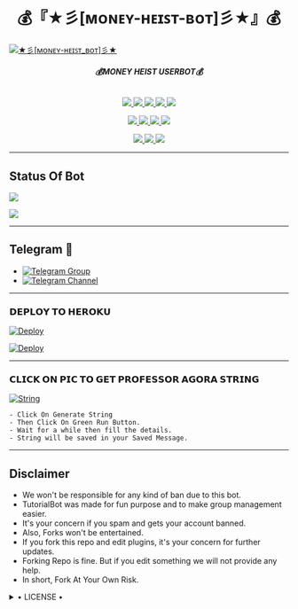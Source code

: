 <h1 align="center">
<b> 💰『★彡[ᴍᴏɴᴇʏ-ʜᴇɪꜱᴛ-ʙᴏᴛ]彡★』💰 </b>
</h1>

[![★彡[ᴍᴏɴᴇʏ-ʜᴇɪꜱᴛ_ʙᴏᴛ]彡★](https://telegra.ph/file/522ed4911518f4b7f51eb.jpg)](https://github.com/Blue-OS/MONEY-HEIST-BOT)

<h6 align="center">
  <b>💰MONEY HEIST USERBOT💰</b>
</h6>

<p align="center">
<a href="https://github.com/Blue-OS/MONEY-HEIST-BOT" alt="GitHub closed issues"> <img src="https://img.shields.io/github/issues-closed-raw/Blue-OS/MONEY-HEIST-BOT?style=flat&logo=github&color=success" /> </a>
<a href="https://github.com/Blue-OS/MONEY-HEIST-BOT/graphs/contributors" alt="GitHub contributors"> <img src="https://img.shields.io/github/contributors/Blue-OS/MONEY-HEIST-BOT?style=flat&logo=github" /> </a>
<a href="https://github.com/Blue-OS/MONEY-HEIST-BOT/network/members" alt="GitHub forks"> <img src="https://img.shields.io/github/forks/Blue-OS/MONEY-HEIST-BOT?label=Forks&logo=github" /> </a>
<a href="https://github.com/Blue-OS/MONEY-HEIST-BOT" alt="GitHub closed pull requests"> <img src="https://img.shields.io/github/issues-pr-closed-raw/Blue-OS/MONEY-HEIST-BOT?color=success" /> </a>
<a href="https://github.com/Blue-OS/MONEY-HEIST-BOT" alt="GitHub issues"> <img src="https://img.shields.io/github/issues-raw/Blue-OS/MONEY-HEIST-BOT?style=flat&logo=github&color=yellow" /> </a>
</p>
<p align="center">
<a href="https://www.python.org/" alt="made-with-python"> <img src="https://img.shields.io/badge/Made%20with-Python-1f425f.svg?style=flat&logo=python&color=blue" /> </a>
<a href="https://github.com/Blue-OS/MONEY-HEIST-BOT" alt="Docker!"> <img src="https://aleen42.github.io/badges/src/docker.svg" /> </a>
<a href="https://github.com/Blue-OS/MONEY-HEIST-BOT" alt="GitHub repo size"> <img src="https://img.shields.io/github/repo-size/Blue-OS/MONEY-HEIST-BOT" /> </a>
<a href="https://github.com/Blue-OS/MONEY-HEIST-BOT/blob/master/LICENSE" alt="GPLv3 license"> <img src="https://img.shields.io/badge/License-GPLv3-blue.svg" /> </a>
</p>
<p align="center">
<a href="https://t.me/Legend_Userbot" alt="Telegram!"> <img src="https://aleen42.github.io/badges/src/telegram.svg" /> </a>
<a href="https://github.com/Blue-OS/MONEY-HEIST-BOT/graphs/commit-activity" alt="Maintenance"> <img src="https://img.shields.io/badge/Maintained%3F-yes-green.svg" /> </a>
<a href="https://makeapullrequest.com" alt="PRs Welcome"> <img src="https://img.shields.io/badge/PRs-welcome-brightgreen.svg?style=flat-square" /> </a>
</p>

------
## Status Of Bot 
<p align="left">
    <a href="https://github.com/Blue-OS/MONEY-HEIST-BOT/network/members"><img src="https://img.shields.io/github/forks/Blue-OS/MONEY-HEIST-BOT?label=Forks&logoColor=Black&style=social"></a><p align="left"><a href="https://github.com/Blue-OS/MONEY-HEIST-BOT/stargazers"><img src="https://img.shields.io/github/stars/Blue-OS/MONEY-HEIST-BOT?logoColor=Blue&style=social"></a><p align="left"><a href="https://github.com/Blue-OS/MONEY-HEIST-BOT"></a><p align="left"><a href="https://github.com/Blue-OS/MONEY-HEIST-BOT?"></a>

------
## Telegram 🏪
- [![Telegram Group](https://img.shields.io/badge/Telegram-Group-red)](https://t.me/MM_Userbot)
- [![Telegram Channel](https://img.shields.io/badge/Telegram-Channel-red)](https://t.me/mm_userbot_channel)

--------------------
      
<h3> 𝗗𝗘𝗣𝗟𝗢𝗬 𝗧𝗢 𝗛𝗘𝗥𝗢𝗞𝗨</h3>

[![Deploy](https://www.herokucdn.com/deploy/button.svg)](https://heroku.com/deploy?template=https://github.com/Professor-Money-Heist/MONEY-HEIST-BOT)

[![Deploy](https://telegra.ph/file/d8b34e339581c5108fdc2.jpg)](https://heroku.com/deploy?template=https://github.com/Professor-Money-Heist/MONEY-HEIST-BOT)


---------

<h3> 𝗖𝗟𝗜𝗖𝗞 𝗢𝗡 𝗣𝗜𝗖 𝗧𝗢 𝗚𝗘𝗧 𝗣𝗥𝗢𝗙𝗘𝗦𝗦𝗢𝗥 𝗔𝗚𝗢𝗥𝗔 𝗦𝗧𝗥𝗜𝗡𝗚</h3>

[![String](https://telegra.ph/file/acb8e76f54ad62d14fcf2.jpg)](https://replit.com/@KrishnaJaiswal1/LEGENDBOT#main.py) 

    - Click On Generate String
    - Then Click On Green Run Button.
    - Wait for a while then fill the details.
    - String will be saved in your Saved Message.


------
## Disclaimer
- We won't be responsible for any kind of ban due to this bot.
- TutorialBot was made for fun purpose and to make group management easier.
- It's your concern if you spam and gets your account banned.
- Also, Forks won't be entertained.
- If you fork this repo and edit plugins, it's your concern for further updates.
- Forking Repo is fine. But if you edit something we will not provide any help.
- In short, Fork At Your Own Risk.

<details>

  <summary> • LICENSE • </summary>

![](https://www.gnu.org/graphics/gplv3-or-later.png)



Poject [MONEY-HEIST-BOT](https://github.com/Blue-OS/MONEY-HEIST-BOT) is free software: you can redistribute it and/or modify

it under the terms of the GNU General Public License as published by

the Free Software Foundation, either version 3 of the License, or

(at your option) any later version.

This program is distributed in the hope that it will be useful,

but WITHOUT ANY WARRANTY; without even the implied warranty of

MERCHANTABILITY or FITNESS FOR A PARTICULAR PURPOSE.  See the

GNU General Public License for more details.

You should have received a copy of the GNU General Public License

along with this program. If not, see <https://www.gnu.org/licenses/>.

</details>
